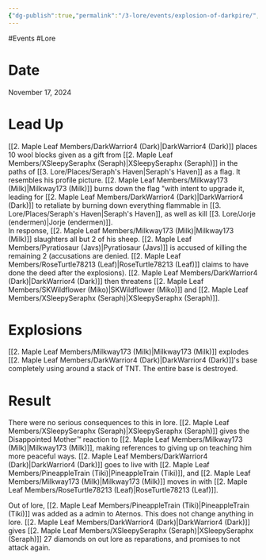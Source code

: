 ```yaml
---
{"dg-publish":true,"permalink":"/3-lore/events/explosion-of-darkpire/","created":"2024-11-25T22:00:23.100-05:00"}
---
```


#Events #Lore 
# Date
November 17, 2024
# Lead Up
[[2. Maple Leaf Members/DarkWarrior4 (Dark)\|DarkWarrior4 (Dark)]] places 10 wool blocks given as a gift from [[2. Maple Leaf Members/XSleepySeraphx (Seraph)\|XSleepySeraphx (Seraph)]] in the paths of [[3. Lore/Places/Seraph's Haven\|Seraph's Haven]] as a flag. It resembles his profile picture. [[2. Maple Leaf Members/Milkway173 (Milk)\|Milkway173 (Milk)]] burns down the flag "with intent to upgrade it, leading for [[2. Maple Leaf Members/DarkWarrior4 (Dark)\|DarkWarrior4 (Dark)]] to retaliate by burning down everything flammable in [[3. Lore/Places/Seraph's Haven\|Seraph's Haven]], as well as kill [[3. Lore/Jorje (endermen)\|Jorje (endermen)]].   
In response, [[2. Maple Leaf Members/Milkway173 (Milk)\|Milkway173 (Milk)]] slaughters all but 2 of his sheep. [[2. Maple Leaf Members/Pyratiosaur (Javs)\|Pyratiosaur (Javs)]] is accused of killing the remaining 2 (accusations are denied. [[2. Maple Leaf Members/RoseTurtle78213 (Leaf)\|RoseTurtle78213 (Leaf)]] claims to have done the deed after the explosions). [[2. Maple Leaf Members/DarkWarrior4 (Dark)\|DarkWarrior4 (Dark)]] then threatens [[2. Maple Leaf Members/SKWildflower (Miko)\|SKWildflower (Miko)]] and [[2. Maple Leaf Members/XSleepySeraphx (Seraph)\|XSleepySeraphx (Seraph)]].
# Explosions
[[2. Maple Leaf Members/Milkway173 (Milk)\|Milkway173 (Milk)]] explodes [[2. Maple Leaf Members/DarkWarrior4 (Dark)\|DarkWarrior4 (Dark)]]'s base completely using around a stack of TNT. The entire base is destroyed.
# Result
There were no serious consequences to this in lore. [[2. Maple Leaf Members/XSleepySeraphx (Seraph)\|XSleepySeraphx (Seraph)]] gives the Disappointed Mother™️ reaction to [[2. Maple Leaf Members/Milkway173 (Milk)\|Milkway173 (Milk)]], making references to giving up on teaching him more peaceful ways. [[2. Maple Leaf Members/DarkWarrior4 (Dark)\|DarkWarrior4 (Dark)]] goes to live with [[2. Maple Leaf Members/PineappleTrain (Tiki)\|PineappleTrain (Tiki)]], and [[2. Maple Leaf Members/Milkway173 (Milk)\|Milkway173 (Milk)]] moves in with [[2. Maple Leaf Members/RoseTurtle78213 (Leaf)\|RoseTurtle78213 (Leaf)]].

Out of lore, [[2. Maple Leaf Members/PineappleTrain (Tiki)\|PineappleTrain (Tiki)]] was added as a admin to Aternos. This does not change anything in lore. [[2. Maple Leaf Members/DarkWarrior4 (Dark)\|DarkWarrior4 (Dark)]] gives [[2. Maple Leaf Members/XSleepySeraphx (Seraph)\|XSleepySeraphx (Seraph)]] 27 diamonds on out lore as reparations, and promises to not attack again.